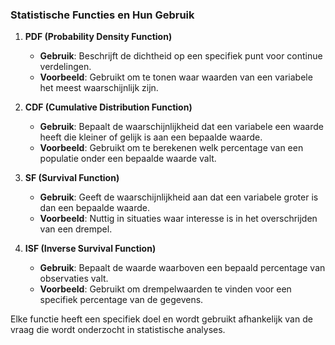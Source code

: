 ### Statistische Functies en Hun Gebruik

1. **PDF (Probability Density Function)**
   - **Gebruik**: Beschrijft de dichtheid op een specifiek punt voor continue verdelingen.
   - **Voorbeeld**: Gebruikt om te tonen waar waarden van een variabele het meest waarschijnlijk zijn.

2. **CDF (Cumulative Distribution Function)**
   - **Gebruik**: Bepaalt de waarschijnlijkheid dat een variabele een waarde heeft die kleiner of gelijk is aan een bepaalde waarde.
   - **Voorbeeld**: Gebruikt om te berekenen welk percentage van een populatie onder een bepaalde waarde valt.

3. **SF (Survival Function)**
   - **Gebruik**: Geeft de waarschijnlijkheid aan dat een variabele groter is dan een bepaalde waarde.
   - **Voorbeeld**: Nuttig in situaties waar interesse is in het overschrijden van een drempel.

4. **ISF (Inverse Survival Function)**
   - **Gebruik**: Bepaalt de waarde waarboven een bepaald percentage van observaties valt.
   - **Voorbeeld**: Gebruikt om drempelwaarden te vinden voor een specifiek percentage van de gegevens.

Elke functie heeft een specifiek doel en wordt gebruikt afhankelijk van de vraag die wordt onderzocht in statistische analyses.